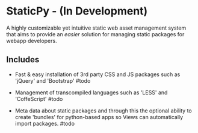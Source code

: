StaticPy  - (In Development)
========
A highly customizable yet intuitive static web asset management system that aims to provide an
*easier* solution for managing static packages for webapp developers.

## Includes
   * Fast & easy installation of 3rd party CSS and JS packages such as 'jQuery' and 'Bootstrap' #todo

   * Management of transcompiled languages such as 'LESS' and 'CoffeScript' #todo

   * Meta data about static packages and through this the optional ability to create 'bundles'
     for python-based apps so Views can automatically import packages. #todo

